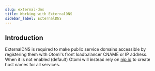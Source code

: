 ```yaml
---
slug: external-dns
title: Working with ExternalDNS
sidebar_label: ExternalDNS
---
```


## Introduction

ExternalDNS is required to make public service domains accessible by registering them with Otomi's front loadbalancer CNAME or IP address. When it is not enabled (default) Otomi will instead rely on [nip.io](https://nip.io) to create host names for all services.
